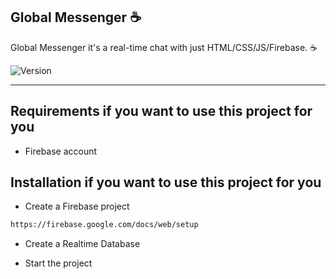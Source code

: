Global Messenger :coffee:
------------

Global Messenger it's a real-time chat with just HTML/CSS/JS/Firebase. :coffee:



<p>
  <img alt="Version" src="https://img.shields.io/badge/version-2.0-blue.svg?cacheSeconds=2592000" />
</p>

<hr>

Requirements if you want to use this project for you
------------
 - Firebase account
 
Installation if you want to use this project for you
------------
 
 - Create a Firebase project
 ```sh
 https://firebase.google.com/docs/web/setup
 ```
 - Create a Realtime Database
 
 - Start the project
